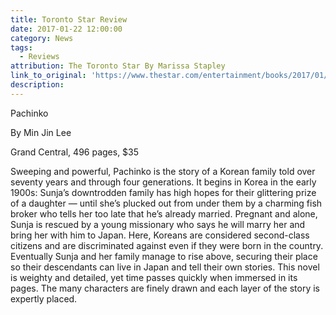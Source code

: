 ```yaml
---
title: Toronto Star Review
date: 2017-01-22 12:00:00
category: News
tags:
  - Reviews
attribution: The Toronto Star By Marissa Stapley
link_to_original: 'https://www.thestar.com/entertainment/books/2017/01/22/historical-fiction-to-sweep-you-to-another-time-from-the-1930s-to-the-1980s.html'
description:
---
```



Pachinko

By Min Jin Lee

Grand Central, 496 pages, $35

Sweeping and powerful, Pachinko is the story of a Korean family told over seventy years and through four generations. It begins in Korea in the early 1900s: Sunja’s downtrodden family has high hopes for their glittering prize of a daughter — until she’s plucked out from under them by a charming fish broker who tells her too late that he’s already married. Pregnant and alone, Sunja is rescued by a young missionary who says he will marry her and bring her with him to Japan. Here, Koreans are considered second-class citizens and are discriminated against even if they were born in the country. Eventually Sunja and her family manage to rise above, securing their place so their descendants can live in Japan and tell their own stories. This novel is weighty and detailed, yet time passes quickly when immersed in its pages. The many characters are finely drawn and each layer of the story is expertly placed.